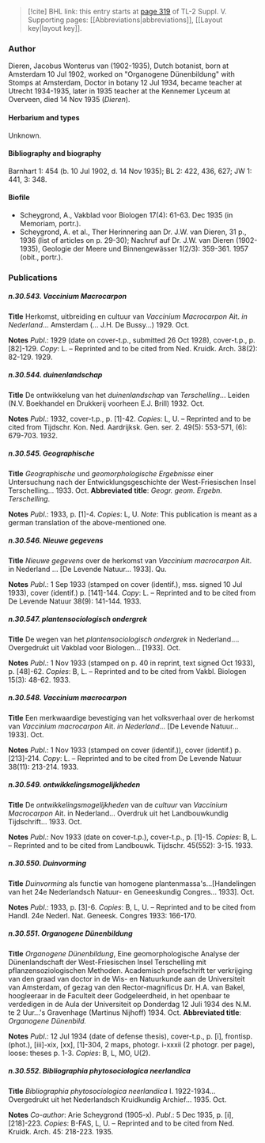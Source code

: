 > [!cite] BHL link: this entry starts at [page 319](https://www.biodiversitylibrary.org/item/103833#page/331/mode/1up) of TL-2 Suppl. V.
> Supporting pages: [[Abbreviations|abbreviations]], [[Layout key|layout key]].

### Author

Dieren, Jacobus Wonterus van (1902-1935), Dutch botanist, born at Amsterdam 10 Jul 1902, worked on "Organogene Dünenbildung" with Stomps at Amsterdam, Doctor in botany 12 Jul 1934, became teacher at Utrecht 1934-1935, later in 1935 teacher at the Kennemer Lyceum at Overveen, died 14 Nov 1935 (*Dieren*).

#### Herbarium and types

Unknown.

#### Bibliography and biography

Barnhart 1: 454 (b. 10 Jul 1902, d. 14 Nov 1935); BL 2: 422, 436, 627; JW 1: 441, 3: 348.

#### Biofile

- Scheygrond, A., Vakblad voor Biologen 17(4): 61-63. Dec 1935 (in Memoriam, portr.).
- Scheygrond, A. et al., Ther Herinnering aan Dr. J.W. van Dieren, 31 p., 1936 (list of articles on p. 29-30); Nachruf auf Dr. J.W. van Dieren (1902-1935), Geologie der Meere und Binnengewässer 1(2/3): 359-361. 1957 (obit., portr.).

### Publications

##### n.30.543. Vaccinium Macrocarpon

**Title**
Herkomst, uitbreiding en cultuur van *Vaccinium Macrocarpon* Ait. *in Nederland*... Amsterdam (... J.H. De Bussy...) 1929. Oct.

**Notes**
*Publ*.: 1929 (date on cover-t.p., submitted 26 Oct 1928), cover-t.p., p. \[82\]-129. *Copy*: L. – Reprinted and to be cited from Ned. Kruidk. Arch. 38(2): 82-129. 1929.

##### n.30.544. duinenlandschap

**Title**
De ontwikkelung van het *duinenlandschap* van *Terschelling*... Leiden (N.V. Boekhandel en Drukkerij voorheen E.J. Brill) 1932. Oct.

**Notes**
*Publ*.: 1932, cover-t.p., p. \[1\]-42. *Copies*: L, U. – Reprinted and to be cited from Tijdschr. Kon. Ned. Aardrijksk. Gen. ser. 2. 49(5): 553-571, (6): 679-703. 1932.

##### n.30.545. Geographische

**Title**
*Geographische* und *geomorphologische Ergebnisse* einer Untersuchung nach der Entwicklungsgeschichte der West-Friesischen Insel Terschelling... 1933. Oct.
**Abbreviated title**: *Geogr. geom. Ergebn. Terschelling*.

**Notes**
*Publ*.: 1933, p. \[1\]-4. *Copies*: L, U.
*Note*: This publication is meant as a german translation of the above-mentioned one.

##### n.30.546. Nieuwe gegevens

**Title**
*Nieuwe gegevens* over de herkomst van *Vaccinium macrocarpon* Ait. in Nederland ... \[De Levende Natuur... 1933\]. Qu.

**Notes**
*Publ*.: 1 Sep 1933 (stamped on cover (identif.), mss. signed 10 Jul 1933), cover (identif.) p. \[141\]-144. *Copy*: L. – Reprinted and to be cited from De Levende Natuur 38(9): 141-144. 1933.

##### n.30.547. plantensociologisch ondergrek

**Title**
De wegen van het *plantensociologisch ondergrek* in Nederland.... Overgedrukt uit Vakblad voor Biologen... \[1933\]. Oct.

**Notes**
*Publ*.: 1 Nov 1933 (stamped on p. 40 in reprint, text signed Oct 1933), p. \[48\]-62. *Copies*: B, L. – Reprinted and to be cited from Vakbl. Biologen 15(3): 48-62. 1933.

##### n.30.548. Vaccinium macrocarpon

**Title**
Een merkwaardige bevestiging van het volksverhaal over de herkomst van *Vaccinium macrocarpon* Ait. *in Nederland*... \[De Levende Natuur... 1933\]. Oct.

**Notes**
*Publ*.: 1 Nov 1933 (stamped on cover (identif.)), cover (identif.) p. \[213\]-214. *Copy*: L. – Reprinted and to be cited from De Levende Natuur 38(11): 213-214. 1933.

##### n.30.549. ontwikkelingsmogelijkheden

**Title**
De *ontwikkelingsmogelijkheden* van de *cultuur* van *Vaccinium Macrocarpon* Ait. in Nederland... Overdruk uit het Landbouwkundig Tijdschrift... 1933. Oct.

**Notes**
*Publ*.: Nov 1933 (date on cover-t.p.), cover-t.p., p. \[1\]-15. *Copies*: B, L. – Reprinted and to be cited from Landbouwk. Tijdschr. 45(552): 3-15. 1933.

##### n.30.550. Duinvorming

**Title**
*Duinvorming* als functie van homogene plantenmassa's...\[Handelingen van het 24e Nederlandsch Natuur- en Geneeskundig Congres... 1933\]. Oct.

**Notes**
*Publ*.: 1933, p. \[3\]-6. *Copies*: B, L, U. – Reprinted and to be cited from Handl. 24e Nederl. Nat. Geneesk. Congres 1933: 166-170.

##### n.30.551. Organogene Dünenbildung

**Title**
*Organogene Dünenbildung*, Eine geomorphologische Analyse der Dünenlandschaft der West-Friesischen Insel Terschelling mit pflanzensoziologischen Methoden. Academisch proefschrift ter verkrijging van den graad van doctor in de Wis- en Natuurkunde aan de Universiteit van Amsterdam, of gezag van den Rector-magnificus Dr. H.A. van Bakel, hoogleeraar in de Faculteit deer Godgeleerdheid, in het openbaar te verdedigen in de Aula der Universiteit op Donderdag 12 Juli 1934 des N.M. te 2 Uur...'s Gravenhage (Martinus Nijhoff) 1934. Oct.
**Abbreviated title**: *Organogene Dünenbild.*

**Notes**
*Publ*.: 12 Jul 1934 (date of defense thesis), cover-t.p., p. \[i\], frontisp. (phot.), \[iii\]-xix, \[xx\], \[1\]-304, 2 maps, photogr. i-xxxii (2 photogr. per page), loose: theses p. 1-3. *Copies*: B, L, MO, U(2).

##### n.30.552. Bibliographia phytosociologica neerlandica

**Title**
*Bibliographia phytosociologica neerlandica* I. 1922-1934... Overgedrukt uit het Nederlandsch Kruidkundig Archief... 1935. Oct.

**Notes**
*Co-author*: Arie Scheygrond (1905-x).
*Publ*.: 5 Dec 1935, p. \[i\], \[218\]-223. *Copies*: B-FAS, L, U. – Reprinted and to be cited from Ned. Kruidk. Arch. 45: 218-223. 1935.

